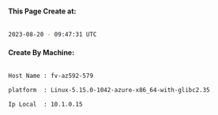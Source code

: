 
   
#### This Page Create at:

```bash

2023-08-20 - 09:47:31 UTC

```

#### Create By Machine:

```bash

Host Name : fv-az592-579

platform  : Linux-5.15.0-1042-azure-x86_64-with-glibc2.35

Ip Local  : 10.1.0.15

```

